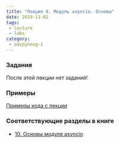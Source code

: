 ```yaml
---
title: "Лекция 9. Модуль asyncio. Основы"
date: 2019-11-02
tags:
 - lecture
 - labs
category:
 - advpyneng-1
---
```


### Задания

После этой лекции нет заданий!


### Примеры

[Примеры кода с лекции](https://github.com/pyneng/advpyneng-online-oct-nov-2019/tree/master/examples/10_asyncio_basics)


### Соответствующие разделы в книге

* [10. Основы модуля asyncio](https://pyneng2.readthedocs.io/en/latest/book/10_asyncio_basics/index.html)
